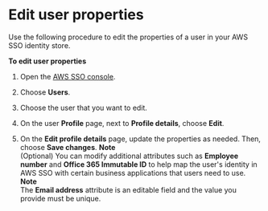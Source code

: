 # Edit user properties<a name="edituser"></a>

Use the following procedure to edit the properties of a user in your AWS SSO identity store\. 

**To edit user properties**

1. Open the [AWS SSO console](https://console.aws.amazon.com/singlesignon)\.

1. Choose **Users**\.

1. Choose the user that you want to edit\.

1. On the user **Profile** page, next to **Profile details**, choose **Edit**\.

1. On the **Edit profile details** page, update the properties as needed\. Then, choose **Save changes**\.
**Note**  
\(Optional\) You can modify additional attributes such as **Employee number** and **Office 365 Immutable ID** to help map the user's identity in AWS SSO with certain business applications that users need to use\. 
**Note**  
The **Email address** attribute is an editable field and the value you provide must be unique\.